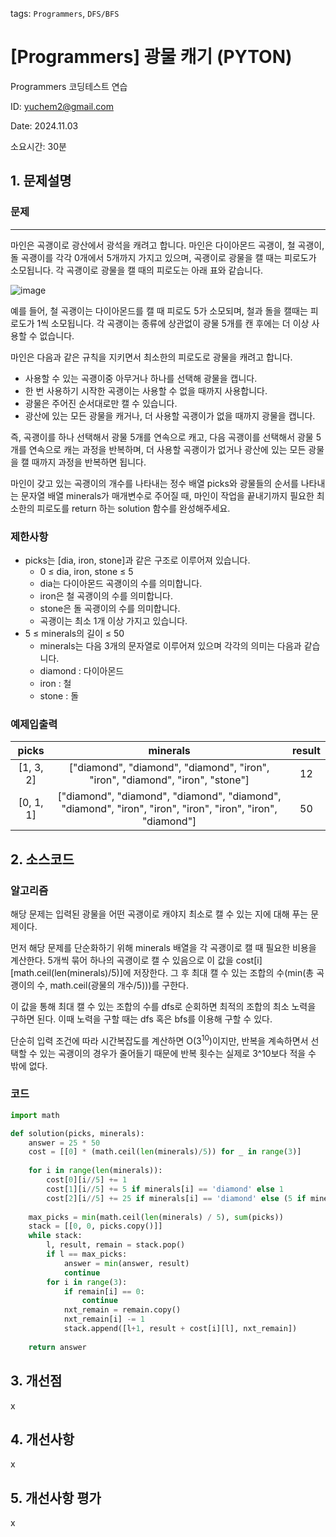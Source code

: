 tags: `Programmers`, `DFS/BFS`
# [Programmers] 광물 캐기 (PYTON)
Programmers 코딩테스트 연습

ID: yuchem2@gmail.com

Date: 2024.11.03

소요시간: 30분

## 1. 문제설명

### 문제
---

마인은 곡괭이로 광산에서 광석을 캐려고 합니다. 마인은 다이아몬드 곡괭이, 철 곡괭이, 돌 곡괭이를 각각 0개에서 5개까지 가지고 있으며, 곡괭이로 광물을 캘 때는 피로도가 소모됩니다. 각 곡괭이로 광물을 캘 때의 피로도는 아래 표와 같습니다.

![image](https://github.com/user-attachments/assets/08691619-ac58-4972-9105-2c88dc0524a7)


예를 들어, 철 곡괭이는 다이아몬드를 캘 때 피로도 5가 소모되며, 철과 돌을 캘때는 피로도가 1씩 소모됩니다. 각 곡괭이는 종류에 상관없이 광물 5개를 캔 후에는 더 이상 사용할 수 없습니다.

마인은 다음과 같은 규칙을 지키면서 최소한의 피로도로 광물을 캐려고 합니다.

+ 사용할 수 있는 곡괭이중 아무거나 하나를 선택해 광물을 캡니다.
+ 한 번 사용하기 시작한 곡괭이는 사용할 수 없을 때까지 사용합니다.
+ 광물은 주어진 순서대로만 캘 수 있습니다.
+ 광산에 있는 모든 광물을 캐거나, 더 사용할 곡괭이가 없을 때까지 광물을 캡니다.

즉, 곡괭이를 하나 선택해서 광물 5개를 연속으로 캐고, 다음 곡괭이를 선택해서 광물 5개를 연속으로 캐는 과정을 반복하며, 더 사용할 곡괭이가 없거나 광산에 있는 모든 광물을 캘 때까지 과정을 반복하면 됩니다.

마인이 갖고 있는 곡괭이의 개수를 나타내는 정수 배열 picks와 광물들의 순서를 나타내는 문자열 배열 minerals가 매개변수로 주어질 때, 마인이 작업을 끝내기까지 필요한 최소한의 피로도를 return 하는 solution 함수를 완성해주세요.

### 제한사항
+ picks는 [dia, iron, stone]과 같은 구조로 이루어져 있습니다.
  + 0 ≤ dia, iron, stone ≤ 5
  + dia는 다이아몬드 곡괭이의 수를 의미합니다.
  + iron은 철 곡괭이의 수를 의미합니다.
  + stone은 돌 곡괭이의 수를 의미합니다.
  + 곡괭이는 최소 1개 이상 가지고 있습니다.
+ 5 ≤ minerals의 길이 ≤ 50
  + minerals는 다음 3개의 문자열로 이루어져 있으며 각각의 의미는 다음과 같습니다.
  + diamond : 다이아몬드
  + iron : 철
  + stone : 돌
 
### 예제입출력
|picks|	minerals|	result|
| :--: | :--: | :--: |
|[1, 3, 2]	|["diamond", "diamond", "diamond", "iron", "iron", "diamond", "iron", "stone"]	|12|
|[0, 1, 1]	|["diamond", "diamond", "diamond", "diamond", "diamond", "iron", "iron", "iron", "iron", "iron", "diamond"] |50|

## 2. 소스코드

### 알고리즘
해당 문제는 입력된 광물을 어떤 곡괭이로 캐야지 최소로 캘 수 있는 지에 대해 푸는 문제이다. 

먼저 해당 문제를 단순화하기 위해 minerals 배열을 각 곡괭이로 캘 때 필요한 비용을 계산한다. 5개씩 묶어 하나의 곡괭이로 캘 수 있음으로 이 값을 cost[i][math.ceil(len(minerals)/5)]에 저장한다. 
그 후 최대 캘 수 있는 조합의 수(min(총 곡괭이의 수, math.ceil(광물의 개수/5)))를 구한다.

이 값을 통해 최대 캘 수 있는 조합의 수를 dfs로 순회하면 최적의 조합의 최소 노력을 구하면 된다. 이때 노력을 구할 때는 dfs 혹은 bfs를 이용해 구할 수 있다. 

단순히 입력 조건에 따라 시간복잡도를 계산하면 O($3^{10}$)이지만, 반복을 계속하면서 선택할 수 있는 곡괭이의 경우가 줄어들기 때문에 반복 횟수는 실제로 3^10보다 적을 수 밖에 없다.
### 코드
```python
import math

def solution(picks, minerals):
    answer = 25 * 50
    cost = [[0] * (math.ceil(len(minerals)/5)) for _ in range(3)]
    
    for i in range(len(minerals)):
        cost[0][i//5] += 1
        cost[1][i//5] += 5 if minerals[i] == 'diamond' else 1
        cost[2][i//5] += 25 if minerals[i] == 'diamond' else (5 if minerals[i] == 'iron' else 1)
    
    max_picks = min(math.ceil(len(minerals) / 5), sum(picks))
    stack = [[0, 0, picks.copy()]]
    while stack:
        l, result, remain = stack.pop()
        if l == max_picks:
            answer = min(answer, result)
            continue
        for i in range(3):
            if remain[i] == 0:
                continue
            nxt_remain = remain.copy()
            nxt_remain[i] -= 1
            stack.append([l+1, result + cost[i][l], nxt_remain])
    
    return answer
```
## 3. 개선점
x
## 4. 개선사항
x
## 5. 개선사항 평가
x
